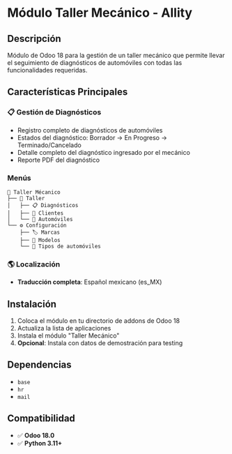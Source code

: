 # Módulo Taller Mecánico - Allity

## Descripción

Módulo de Odoo 18 para la gestión de un taller mecánico que permite llevar el seguimiento de diagnósticos de automóviles con todas las funcionalidades requeridas.

## Características Principales

### 📋 Gestión de Diagnósticos
- Registro completo de diagnósticos de automóviles
- Estados del diagnóstico: Borrador → En Progreso → Terminado/Cancelado
- Detalle completo del diagnóstico ingresado por el mecánico
- Reporte PDF del diagnóstico

### Menús
```
📁 Taller Mécanico
├── 🔧 Taller
│   ├── 📋 Diagnósticos
│   ├── 👥 Clientes
│   └── 🚗 Automóviles
└── ⚙️ Configuración
    ├── 🏷️ Marcas
    ├── 📝 Modelos
    └── 🚙 Tipos de automóviles
```

### 🌎 Localización
- **Traducción completa**: Español mexicano (es_MX)

## Instalación
1. Coloca el módulo en tu directorio de addons de Odoo 18
2. Actualiza la lista de aplicaciones
3. Instala el módulo "Taller Mecánico"
4. **Opcional**: Instala con datos de demostración para testing

## Dependencias
- `base`
- `hr`
- `mail`

## Compatibilidad
- ✅ **Odoo 18.0**
- ✅ **Python 3.11+**
